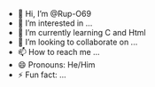 - 👋 Hi, I’m @Rup-O69
- 👀 I’m interested in ...
- 🌱 I’m currently learning C and Html
- 💞️ I’m looking to collaborate on ...
- 📫 How to reach me ...
- 😄 Pronouns: He/Him
- ⚡ Fun fact: ...

<!---
Rup-O69/Rup-O69 is a ✨ special ✨ repository because its `README.md` (this file) appears on your GitHub profile.
You can click the Preview link to take a look at your changes.
--->
